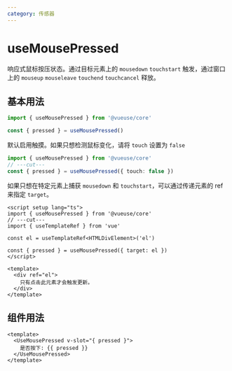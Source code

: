 ```yaml
---
category: 传感器
---
```


# useMousePressed

响应式鼠标按压状态。通过目标元素上的 `mousedown` `touchstart` 触发，通过窗口上的 `mouseup` `mouseleave` `touchend` `touchcancel` 释放。

## 基本用法

```ts
import { useMousePressed } from '@vueuse/core'

const { pressed } = useMousePressed()
```

默认启用触摸。如果只想检测鼠标变化，请将 `touch` 设置为 `false`

```ts
import { useMousePressed } from '@vueuse/core'
// ---cut---
const { pressed } = useMousePressed({ touch: false })
```

如果只想在特定元素上捕获 `mousedown` 和 `touchstart`，可以通过传递元素的 ref 来指定 `target`。

```vue
<script setup lang="ts">
import { useMousePressed } from '@vueuse/core'
// ---cut---
import { useTemplateRef } from 'vue'

const el = useTemplateRef<HTMLDivElement>('el')

const { pressed } = useMousePressed({ target: el })
</script>

<template>
  <div ref="el">
    只有点击此元素才会触发更新。
  </div>
</template>
```

## 组件用法

```vue
<template>
  <UseMousePressed v-slot="{ pressed }">
    是否按下: {{ pressed }}
  </UseMousePressed>
</template>
```